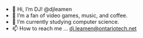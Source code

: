 - 👋 Hi, I’m DJ! @djleamen
- 👀 I’m a fan of video games, music, and coffee.
- 🌱 I’m currently studying computer science. 
- 📫 How to reach me ... dj.leamen@ontariotech.net 
